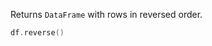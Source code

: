 [//]: # (title: reverse)

<!---IMPORT org.jetbrains.kotlinx.dataframe.samples.api.Modify-->

Returns `DataFrame` with rows in reversed order.

<!---FUN reverse-->

```kotlin
df.reverse()
```

<!---END-->
